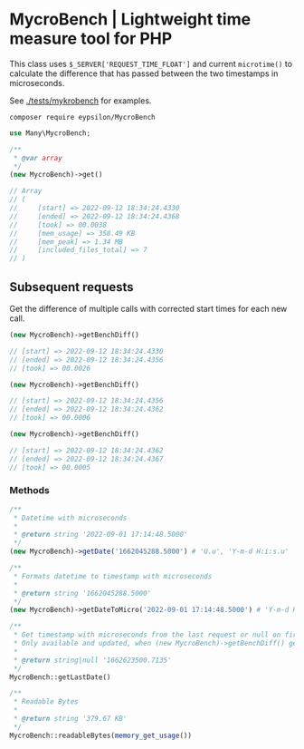 # MycroBench | Lightweight time measure tool for PHP

This class uses `$_SERVER['REQUEST_TIME_FLOAT']` and current `microtime()` to calculate the difference that has passed between the two timestamps in microseconds.

See [./tests/mykrobench](./tests/mykrobench/index.php) for examples.

```terminal
composer require eypsilon/MycroBench
```

```php
use Many\MycroBench;

/**
 * @var array
 */
(new MycroBench)->get()

// Array
// (
//     [start] => 2022-09-12 18:34:24.4330
//     [ended] => 2022-09-12 18:34:24.4368
//     [took] => 00.0038
//     [mem_usage] => 358.49 KB
//     [mem_peak] => 1.34 MB
//     [included_files_total] => 7
// )
```

## Subsequent requests

Get the difference of multiple calls with corrected start times for each new call.

```php
(new MycroBench)->getBenchDiff()

// [start] => 2022-09-12 18:34:24.4330
// [ended] => 2022-09-12 18:34:24.4356
// [took] => 00.0026

(new MycroBench)->getBenchDiff()

// [start] => 2022-09-12 18:34:24.4356
// [ended] => 2022-09-12 18:34:24.4362
// [took] => 00.0006

(new MycroBench)->getBenchDiff()

// [start] => 2022-09-12 18:34:24.4362
// [ended] => 2022-09-12 18:34:24.4367
// [took] => 00.0005
```

### Methods

```php
/**
 * Datetime with microseconds
 *
 * @return string '2022-09-01 17:14:48.5000'
 */
(new MycroBench)->getDate('1662045288.5000') # 'U.u', 'Y-m-d H:i:s.u'

/**
 * Formats datetime to timestamp with microseconds
 *
 * @return string '1662045288.5000'
 */
(new MycroBench)->getDateToMicro('2022-09-01 17:14:48.5000') # 'Y-m-d H:i:s.u', 'U.u'

/**
 * Get timestamp with microseconds from the last request or null on first request.
 * Only available and updated, when (new MycroBench)->getBenchDiff() gets called
 *
 * @return string|null '1662623500.7135'
 */
MycroBench::getLastDate()

/**
 * Readable Bytes
 *
 * @return string '379.67 KB'
 */
MycroBench::readableBytes(memory_get_usage())
```
